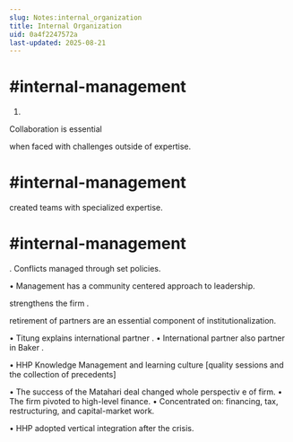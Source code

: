 ```yaml
---
slug: Notes:internal_organization
title: Internal Organization
uid: 0a4f2247572a
last-updated: 2025-08-21
---
```

# #internal-management

1.

Collaboration is essential

when faced with challenges outside of expertise.

# #internal-management
created teams with specialized expertise.

# #internal-management
.
Conflicts managed
through set policies.

• Management has a
community centered
approach to leadership.

strengthens the firm
.

retirement of partners
are an essential component of institutionalization.

• Titung explains
international partner
.
• International partner also
partner in Baker
.

•  HHP Knowledge Management and learning culture [quality sessions and the collection of precedents]

• The success of the Matahari deal
changed whole perspectiv
e of firm.
• The firm pivoted to high-level finance.
• Concentrated on: financing, tax, restructuring, and capital-market work.

• HHP adopted
vertical integration
after the crisis.
